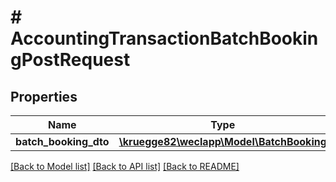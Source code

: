 # # AccountingTransactionBatchBookingPostRequest

## Properties

Name | Type | Description | Notes
------------ | ------------- | ------------- | -------------
**batch_booking_dto** | [**\kruegge82\weclapp\Model\BatchBooking**](BatchBooking.md) |  |

[[Back to Model list]](../../README.md#models) [[Back to API list]](../../README.md#endpoints) [[Back to README]](../../README.md)
